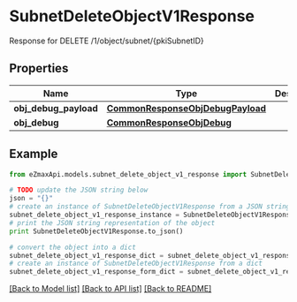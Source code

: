 # SubnetDeleteObjectV1Response

Response for DELETE /1/object/subnet/{pkiSubnetID}

## Properties
Name | Type | Description | Notes
------------ | ------------- | ------------- | -------------
**obj_debug_payload** | [**CommonResponseObjDebugPayload**](CommonResponseObjDebugPayload.md) |  | 
**obj_debug** | [**CommonResponseObjDebug**](CommonResponseObjDebug.md) |  | [optional] 

## Example

```python
from eZmaxApi.models.subnet_delete_object_v1_response import SubnetDeleteObjectV1Response

# TODO update the JSON string below
json = "{}"
# create an instance of SubnetDeleteObjectV1Response from a JSON string
subnet_delete_object_v1_response_instance = SubnetDeleteObjectV1Response.from_json(json)
# print the JSON string representation of the object
print SubnetDeleteObjectV1Response.to_json()

# convert the object into a dict
subnet_delete_object_v1_response_dict = subnet_delete_object_v1_response_instance.to_dict()
# create an instance of SubnetDeleteObjectV1Response from a dict
subnet_delete_object_v1_response_form_dict = subnet_delete_object_v1_response.from_dict(subnet_delete_object_v1_response_dict)
```
[[Back to Model list]](../README.md#documentation-for-models) [[Back to API list]](../README.md#documentation-for-api-endpoints) [[Back to README]](../README.md)


